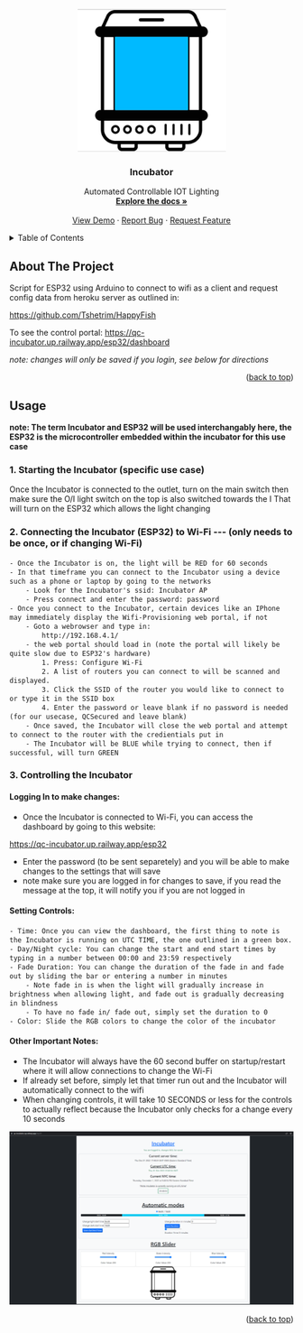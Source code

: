 <!-- PROJECT LOGO -->
<br />
<div align="center">
  <a href="https://github.com/Tshetrim/Incubator">
    <img src="images/incubator-image-blue.png" alt="Logo">
  </a>

<h3 align="center">Incubator</h3>

  <p align="center">
    Automated Controllable IOT Lighting
    <br />
    <a href="https://github.com/Tshetrim/Incubator"><strong>Explore the docs »</strong></a>
    <br />
    <br />
    <a href="https://qc-incubator.up.railway.app/esp32/dashboard">View Demo</a>
    ·
    <a href="https://github.com/Tshetrim/Incubator/issues">Report Bug</a>
    ·
    <a href="https://github.com/Tshetrim/Incubator/issues">Request Feature</a>
  </p>
</div>



<!-- TABLE OF CONTENTS -->
<details>
  <summary>Table of Contents</summary>
  <ol>
    <li>
      <a href="#about-the-project">About The Project</a>
    </li>
    <li><a href="#usage">Usage</a></li>
  </ol>
</details>



<!-- ABOUT THE PROJECT -->
## About The Project


Script for ESP32 using Arduino to connect to wifi as a client and request config data from heroku server as outlined in:

https://github.com/Tshetrim/HappyFish

To see the control portal:
https://qc-incubator.up.railway.app/esp32/dashboard 

*note: changes will only be saved if you login, see below for directions*


<p align="right">(<a href="#readme-top">back to top</a>)</p>



<!-- USAGE EXAMPLES -->
## Usage

**note: The term Incubator and ESP32 will be used interchangably here, the ESP32 is the microcontroller embedded within the incubator for this use case** 
### 1. Starting the Incubator (specific use case)
Once the Incubator is connected to the outlet, turn on the main switch then make sure the O/I light switch on the top is also switched towards the I
That will turn on the ESP32 which allows the light changing 
### 2. Connecting the Incubator (ESP32) to Wi-Fi    --- (only needs to be once, or if changing Wi-Fi)
    - Once the Incubator is on, the light will be RED for 60 seconds 
    - In that timeframe you can connect to the Incubator using a device such as a phone or laptop by going to the networks
        - Look for the Incubator's ssid: Incubator AP 
        - Press connect and enter the password: password
    - Once you connect to the Incubator, certain devices like an IPhone may immediately display the Wifi-Provisioning web portal, if not 
        - Goto a webrowser and type in: 
            http://192.168.4.1/
        - the web portal should load in (note the portal will likely be quite slow due to ESP32's hardware) 
            1. Press: Configure Wi-Fi
            2. A list of routers you can connect to will be scanned and displayed. 
            3. Click the SSID of the router you would like to connect to or type it in the SSID box
            4. Enter the password or leave blank if no password is needed (for our usecase, QCSecured and leave blank)
        - Once saved, the Incubator will close the web portal and attempt to connect to the router with the credientials put in 
        - The Incubator will be BLUE while trying to connect, then if successful, will turn GREEN
### 3. Controlling the Incubator 

#### Logging In to make changes: 
- Once the Incubator is connected to Wi-Fi, you can access the dashboard by going to this website:

https://qc-incubator.up.railway.app/esp32
- Enter the password (to be sent separetely) and you will be able to make changes to the settings that will save 
- note make sure you are logged in for changes to save, if you read the message at the top, it will notify you if you are not logged in 

#### Setting Controls:  
    - Time: Once you can view the dashboard, the first thing to note is the Incubator is running on UTC TIME, the one outlined in a green box.
    - Day/Night cycle: You can change the start and end start times by typing in a number between 00:00 and 23:59 respectively 
    - Fade Duration: You can change the duration of the fade in and fade out by sliding the bar or entering a number in minutes 
        - Note fade in is when the light will gradually increase in brightness when allowing light, and fade out is gradually decreasing in blindness
        - To have no fade in/ fade out, simply set the duration to 0 
    - Color: Slide the RGB colors to change the color of the incubator

#### Other Important Notes: 
- The Incubator will always have the 60 second buffer on startup/restart where it will allow connections to change the Wi-Fi
- If already set before, simply let that timer run out and the Incubator will automatically connect to the wifi 
- When changing controls, it will take 10 SECONDS or less for the controls to actually reflect because the Incubator only checks for a change every 10 seconds 

<img src="images/dashboard.png" alt="dashboard webpage">

<p align="right">(<a href="#readme-top">back to top</a>)</p>


<!-- MARKDOWN LINKS & IMAGES -->
<!-- https://www.markdownguide.org/basic-syntax/#reference-style-links -->
[contributors-shield]: https://img.shields.io/github/contributors/github_username/repo_name.svg?style=for-the-badge
[contributors-url]: https://github.com/Tshetrim/Incubator/graphs/contributors
[product-screenshot]: images/incubator-image.png
